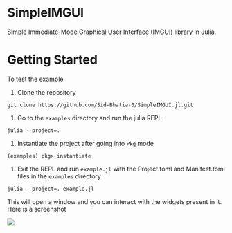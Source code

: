 # SimpleIMGUI

Simple Immediate-Mode Graphical User Interface (IMGUI) library in Julia.

# Getting Started

To test the example

1. Clone the repository

```
git clone https://github.com/Sid-Bhatia-0/SimpleIMGUI.jl.git
```

1. Go to the `examples` directory and run the julia REPL

```
julia --project=.
```

1. Instantiate the project after going into `Pkg` mode

```
(examples) pkg> instantiate
```

1. Exit the REPL and run `example.jl` with the Project.toml and Manifest.toml files in the `examples` directory

```
julia --project=. example.jl
```

This will open a window and you can interact with the widgets present in it. Here is a screenshot

<img src="https://user-images.githubusercontent.com/32610387/212500613-f18e45fc-1b3d-4d9e-af1d-a17abb9ff823.png">
